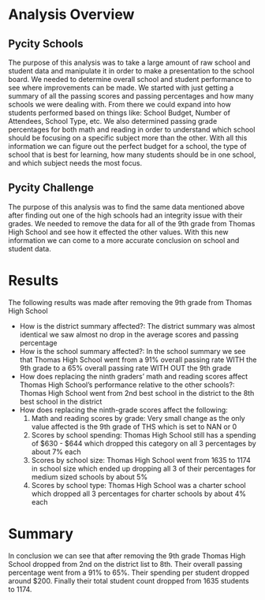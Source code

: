 # Analysis Overview
## Pycity Schools
The purpose of this analysis was to take a large amount of raw school and student data and manipulate it in order to make a presentation to the school board. We needed to determine overall school and student performance to see where improvements can be made. We started with just getting a summary of all the passing scores and passing percentages and how many schools we were dealing with. From there we could expand into how students performed based on things like: School Budget, Number of Attendees, School Type, etc. We also determined passing grade percentages for both math and reading in order to understand which school should be focusing on a specific subject more than the other. With all this information we can figure out the perfect budget for a school, the type of school that is best for learning, how many students should be in one school, and which subject needs the most focus.

## Pycity Challenge
The purpose of this analysis was to find the same data mentioned above after finding out one of the high schools had an integrity issue with their grades. We needed to remove the data for all of the 9th grade from Thomas High School and see how it effected the other values. With this new information we can come to a more accurate conclusion on school and student data.

# Results
The following results was made after removing the 9th grade from Thomas High School

* How is the district summary affected?: The district summary was almost identical we saw almost no drop in the average scores and passing percentage
* How is the school summary affected?: In the school summary we see that Thomas High School went from a 91% overall passing rate WITH the 9th grade to a 65% overall passing rate WITH OUT the 9th grade
* How does replacing the ninth graders’ math and reading scores affect Thomas High School’s performance relative to the other schools?: Thomas High School went from 2nd best school in the district to the 8th best school in the district
* How does replacing the ninth-grade scores affect the following:
  1. Math and reading scores by grade: Very small change as the only value affected is the 9th grade of THS which is set to NAN or 0
  2. Scores by school spending: Thomas High School still has a spending of $630 - $644 which dropped this category on all 3 percentages by about 7% each
  3. Scores by school size: Thomas High School went from 1635 to 1174 in school size which ended up dropping all 3 of their percentages for medium sized schools by about 5%
  4. Scores by school type: Thomas High School was a charter school which dropped all 3 percentages for charter schools by about 4% each
 
# Summary
In conclusion we can see that after removing the 9th grade Thomas High School dropped from 2nd on the district list to 8th. Their overall passing percentage went from a 91% to 65%. Their spending per student dropped around $200. Finally their total student count dropped from 1635 students to 1174. 
